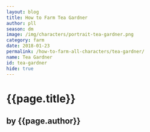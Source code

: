 ```yaml
---
layout: blog
title: How to Farm Tea Gardner
author: pll
season: dm
image: /img/characters/portrait-tea-gardner.png
category: farm
date: 2018-01-23
permalink: /how-to-farm-all-characters/tea-gardner/
name: Tea Gardner
id: tea-gardner
hide: true
---
```


# {{page.title}}
## by {{page.author}}